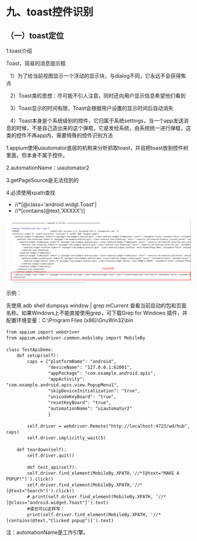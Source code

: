 # 九、toast控件识别
## （一）toast定位
1.toast介绍

Toast，简易的消息提示框

&ensp; 1）为了给当前视图显示一个浮动的显示块，与dialog不同，它永远不会获得焦点

&ensp; 2）Toast类的思想：尽可能不引人注意，同时还向用户显示信息希望他们看到

&ensp; 3）Toast显示的时间有限，Toast会根据用户设置的显示时间后自动消失

&ensp; 4）Toast本身是个系统级别的控件，它归属于系统settings，当一个app发送消息的时候，不是自己造出来的这个弹框，它是发给系统，由系统统一进行弹框，这类的控件不再app内，需要特殊的控件识别方法


1.appium使用uiautomator底层的机制来分析抓取toast，并且把toast放到控件树里面，但本身不属于控件。

2.automationName：uiautomator2

3.getPageSource是无法找到的

4.必须使用xpath查找
- //*[@class='android.widgt.Toast']
- //*[contains(@text,'XXXXX')]

![toast内容](https://github.com/tete1987/picture_resource/blob/master/toast%E5%86%85%E5%AE%B9.png)

示例：

先使用 adb shell dumpsys window | grep mCurrent 查看当前启动的包和页面名称。如果Windows上不能直接使用grep，可下载Grep for Windows 插件，并配置环境变量：C:\Program Files (x86)\GnuWin32\bin 
```
from appium import webdriver
from appium.webdriver.common.mobileby import MobileBy

class TestApiDemo:
    def setup(self):
        caps = {"platformName": "android",
                "deviceName": "127.0.0.1:62001",
                "appPackage": "com.example.android.apis",
                "appActivity": "com.example.android.apis.view.PopupMenu1",
                "skipDeviceInitialization": "true",
                "unicodeKeyBoard": "true",
                "resetKeyBoard": "true",
                "automationName": "uiautomator2"
                }
                
        self.driver = webdriver.Remote("http://localhost:4723/wd/hub", caps)
        self.driver.implicitly_wait(5)

    def teardown(self):
        self.driver.quit()

        def test_api(self):
        self.driver.find_element(MobileBy.XPATH,'//*[@text="MAKE A POPUP!"]').click()
        self.driver.find_element(MobileBy.XPATH,'//*[@text="Search"]').click()
        # print(self.driver.find_element(MobileBy.XPATH, '//*[@class="android.widget.Toast"]').text)
        #或也可以这样写：
        print(self.driver.find_element(MobileBy.XPATH, '//*[contains(@text,"Clicked popup")]').text)

```
注：automationName是工作引擎。

